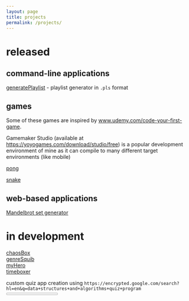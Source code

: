 ```yaml
---
layout: page
title: projects
permalink: /projects/
---
```


# released
## command-line applications
[generatePlaylist](https://github.com/aaronpkelly/playlistGenerator) - playlist generator in `.pls` format

## games
Some of these games are inspired by www.udemy.com/code-your-first-game.

Gamemaker Studio (available at https://yoyogames.com/download/studio/free) is
a popular development environment of mine as it can compile to many different
target environments (like mobile)

<a href="{{ site.url }}/projects/javascript/games/pong/pong.html">pong</a>

<a href="{{ site.url }}/projects/javascript/games/snake/snake.html">snake</a>

## web-based applications
<a href="{{ site.url }}/projects/javascript/mandelbrot/mandelbrot.html">Mandelbrot set generator</a>

# in development
<a href="{{ site.url }}/projects/python/chaosBox/">chaosBox</a><br>
<a href="{{ site.url }}/projects/python/genreSquib/">genreSquib</a><br>
<a href="{{ site.url }}/projects/javascript/myHero/myHero.html">myHero</a><br>
<a href="{{ site.url }}/projects/javascript/timeboxer/timeboxer.html">timeboxer</a>

custom quiz app creation using
`https://encrypted.google.com/search?hl=en&q=data+structures+and+algorithms+quiz+program`
<progress value="0" max="100"></progress>
